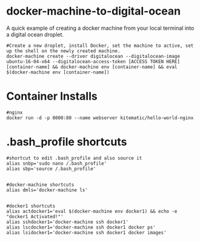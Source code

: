 # docker-machine-to-digital-ocean

A quick example of creating a docker machine from your local terminal into a digital ocean droplet.


    #Create a new droplet, install Docker, set the machine to active, set up the shell on the newly created machine.
    docker-machine create --driver digitalocean --digitalocean-image ubuntu-16-04-x64 --digitalocean-access-token [ACCESS TOKEN HERE] [container-name] && docker-machine env [container-name] && eval $(docker-machine env [container-name])



# Container Installs
  
    #nginx
    docker run -d -p 8000:80 --name webserver kitematic/hello-world-nginx



# .bash_profile shortcuts
  
    #shortcut to edit .bash_profile and also source it
    alias snbp='sudo nano /.bash_profile'
    alias sbp='source /.bash_profile'
    

    #docker-machine shortcuts
    alias dmls='docker-machine ls'


    #docker1 shortcuts
    alias actdocker1='eval $(docker-machine env docker1) && echo -e "docker1 Activated!"'
    alias sshdocker1='docker-machine ssh docker1'
    alias lscdocker1='docker-machine ssh docker1 docker ps'
    alias lsidocker1='docker-machine ssh docker1 docker images'


